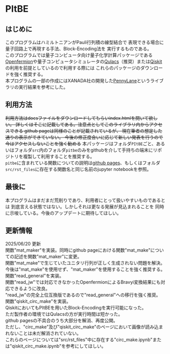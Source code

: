 # PItBE
## はじめに
このプログラムはハミルトニアンがPauli行列積の線型結合で
表現できる場合に量子回路上で再現する手法、Block-Encoding法を
実行するものである。\
このプログラムでは量子コンピュータ向け量子化学計算パッケージである[Openfermion](https://github.com/quantumlib/OpenFermion)や量子コンピュータシミュレータの[Qulacs](https://github.com/qulacs/qulacs)（推奨）または[Qiskit](https://github.com/Qiskit/qiskit)の利用を前提としているので利用する際には
これらのパッケージのダウンロードを強く推奨する。\
本プログラムの一部の作成にはXANADA社の開発した[PennyLane](https://github.com/PennyLaneAI/pennylane)というライブラリの実行結果を参考にした。

## 利用方法
~~利用方法はdocsファイルをダウンロードしてもらいindex.htmlを開いて欲しい。
詳しくはそこに記載してある。注意点としてこのライブラリ内からアクセスできる
github pageは同様のことが記載されているが、
現在筆者の想定した通りの表示ができていない。
今後の修正度合いに応じて新しい発表を行うので今はアクセスしないことを強く勧める~~
本パッケージはフォルダ`PItBE`ごと、あるいはフォルダ`src`内のフォルダ`pitbe`のみをgithubを介して手持ちの端末にリポジトリを複製して利用することを推奨する。\
`pitbe`に含まれている関数についての説明は[github pages](https://b-reo.github.io/PItBE/)、もしくはフォルダ`src/rst_files`に存在する関数名と同じ名前のjupyter notebookを参照。

## 最後に
本プログラムはまだまだ荒削りであり、利用者にとって扱いやすいものであるとは
到底言える状態ではない。しかしそれは更なる発展が見込まれることを
同時に示唆している。今後のアップデートに期待してほしい。

## 更新情報
2025/06/20 更新\
関数"mat_maker"を実装。同時にgithub pageにおける関数"mat_make"についての記述を関数"mat_maker"に変更。\
関数"mat_make"で生じていたユニタリ行列が正しく生成されない問題を解決。\
今後は"mat_make"を使用せず、"mat_maker"を使用することを強く推奨する。\
関数"read_general"を実装。\
関数"read_jw"では対応できなかったOpenfermionによるBravyi変換結果にも対応できるように改良。\
"read_jw"の完全上位互換版であるので"read_general"への移行を強く推奨。\
関数"qiskit_circ_make"を実装。\
QiskitにおいてもPItBEを用いたBlock-Encodingを実行可能になった。\
ただ製作者の環境ではQulacsの方が実行時間は短かった。\
github pagesの不具合のうち大部分を解消、再度公開。\
ただし、"circ_make"及び"qiskit_circ_make"のページにおいて画像が読み込まれないことは未だ解消されていない。\
これらのページについては"src/rst_files"中に存在する"circ_make.ipynb"または"qiskit_circ_make.ipynb"を参考にしてほしい。
